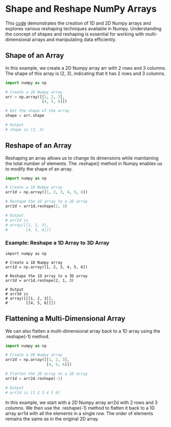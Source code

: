 # Shape and Reshape NumPy Arrays

This [code](../numpy_for_machine_learning/shape_and_reshape_numpy_arrays.py) demonstrates the creation of 1D and 2D
Numpy arrays and explores various reshaping techniques available in
Numpy. Understanding the concept of shapes and reshaping is essential for working with multi-dimensional arrays and
manipulating data efficiently.

## Shape of an Array

In this example, we create a 2D Numpy array arr with 2 rows and 3 columns. The shape of this array is (2, 3), indicating
that it has 2 rows and 3 columns.

```python
import numpy as np

# Create a 2D Numpy array
arr = np.array([[1, 2, 3],
                [4, 5, 6]])

# Get the shape of the array
shape = arr.shape

# Output
# shape is (2, 3)
```

## Reshape of an Array

Reshaping an array allows us to change its dimensions while maintaining the total number of elements. The .reshape()
method in Numpy enables us to modify the shape of an array.

```python
import numpy as np

# Create a 1D Numpy array
arr1d = np.array([1, 2, 3, 4, 5, 6])

# Reshape the 1D array to a 2D array
arr2d = arr1d.reshape(2, 3)

# Output
# arr2d is
# array([[1, 2, 3],
#        [4, 5, 6]])
```

### Example: Reshape a 1D Array to 3D Array

```
import numpy as np

# Create a 1D Numpy array
arr1d = np.array([1, 2, 3, 4, 5, 6])

# Reshape the 1D array to a 3D array
arr3d = arr1d.reshape(2, 1, 3)

# Output
# arr3d is
# array([[[1, 2, 3]],
#        [[4, 5, 6]]])
```

## Flattening a Multi-Dimensional Array

We can also flatten a multi-dimensional array back to a 1D array using the .reshape(-1) method.

```python
import numpy as np

# Create a 2D Numpy array
arr2d = np.array([[1, 2, 3],
                  [4, 5, 6]])

# Flatten the 2D array to a 1D array
arr1d = arr2d.reshape(-1)

# Output
# arr1d is [1 2 3 4 5 6]
```

In this example, we start with a 2D Numpy array arr2d with 2 rows and 3 columns. We then use the .reshape(-1) method to
flatten it back to a 1D array arr1d with all the elements in a single row. The order of elements remains the same as in
the original 2D array.